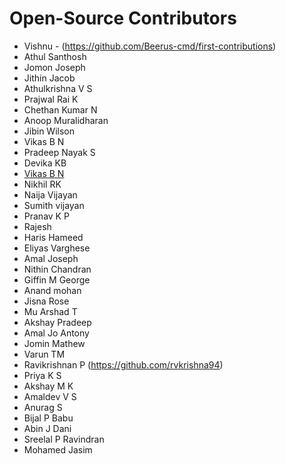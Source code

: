 # Open-Source Contributors

* Vishnu - (https://github.com/Beerus-cmd/first-contributions)
* Athul Santhosh
* Jomon Joseph
* Jithin Jacob
* Athulkrishna V S
* Prajwal Rai K
* Chethan Kumar N
* Anoop Muralidharan
* Jibin Wilson
* Vikas B N
* Pradeep Nayak S
* Devika KB
* [Vikas B N](https://github.com/vikasarikady/first-contributions)
* Nikhil RK
* Naija Vijayan
* Sumith vijayan
* Pranav K P
* Rajesh
* Haris Hameed
* Eliyas Varghese
* Amal Joseph
* Nithin Chandran
* Giffin M George
* Anand mohan
* Jisna Rose
* Mu Arshad T
* Akshay Pradeep
* Amal Jo Antony
* Jomin Mathew
* Varun TM
* Ravikrishnan P (https://github.com/rvkrishna94)
* Priya K S
* Akshay M K
* Amaldev V S
* Anurag S
* Bijal P Babu
* Abin J Dani
* Sreelal P Ravindran
* Mohamed Jasim
